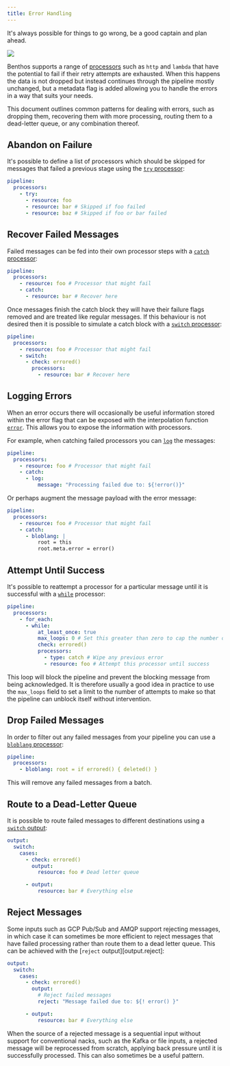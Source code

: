 ```yaml
---
title: Error Handling
---
```


It's always possible for things to go wrong, be a good captain and plan ahead.

<div style={{textAlign: 'center'}}><img style={{maxWidth: '300px', marginBottom: '40px'}} src="/img/Blobpirate.svg" /></div>

Benthos supports a range of [processors][processors] such as `http` and `lambda` that have the potential to fail if their retry attempts are exhausted. When this happens the data is not dropped but instead continues through the pipeline mostly unchanged, but a metadata flag is added allowing you to handle the errors in a way that suits your needs.

This document outlines common patterns for dealing with errors, such as dropping them, recovering them with more processing, routing them to a dead-letter queue, or any combination thereof.

## Abandon on Failure

It's possible to define a list of processors which should be skipped for messages that failed a previous stage using the [`try` processor][processor.try]:

```yaml
pipeline:
  processors:
    - try:
      - resource: foo
      - resource: bar # Skipped if foo failed
      - resource: baz # Skipped if foo or bar failed
```

## Recover Failed Messages

Failed messages can be fed into their own processor steps with a [`catch` processor][processor.catch]:

```yaml
pipeline:
  processors:
    - resource: foo # Processor that might fail
    - catch:
      - resource: bar # Recover here
```

Once messages finish the catch block they will have their failure flags removed and are treated like regular messages. If this behaviour is not desired then it is possible to simulate a catch block with a [`switch` processor][processor.switch]:

```yaml
pipeline:
  processors:
    - resource: foo # Processor that might fail
    - switch:
      - check: errored()
        processors:
          - resource: bar # Recover here
```

## Logging Errors

When an error occurs there will occasionally be useful information stored within the error flag that can be exposed with the interpolation function [`error`][configuration.interpolation]. This allows you to expose the information with processors.

For example, when catching failed processors you can [`log`][processor.log] the messages:

```yaml
pipeline:
  processors:
    - resource: foo # Processor that might fail
    - catch:
      - log:
          message: "Processing failed due to: ${!error()}"
```

Or perhaps augment the message payload with the error message:

```yaml
pipeline:
  processors:
    - resource: foo # Processor that might fail
    - catch:
      - bloblang: |
          root = this
          root.meta.error = error()
```

## Attempt Until Success

It's possible to reattempt a processor for a particular message until it is successful with a [`while`][processor.while] processor:

```yaml
pipeline:
  processors:
    - for_each:
      - while:
          at_least_once: true
          max_loops: 0 # Set this greater than zero to cap the number of attempts
          check: errored()
          processors:
            - type: catch # Wipe any previous error
            - resource: foo # Attempt this processor until success
```

This loop will block the pipeline and prevent the blocking message from being acknowledged. It is therefore usually a good idea in practice to use the `max_loops` field to set a limit to the number of attempts to make so that the pipeline can unblock itself without intervention.

## Drop Failed Messages

In order to filter out any failed messages from your pipeline you can use a [`bloblang` processor][processor.bloblang]:

```yaml
pipeline:
  processors:
    - bloblang: root = if errored() { deleted() }
```

This will remove any failed messages from a batch.

## Route to a Dead-Letter Queue

It is possible to route failed messages to different destinations using a [`switch` output][output.switch]:

```yaml
output:
  switch:
    cases:
      - check: errored()
        output:
          resource: foo # Dead letter queue

      - output:
          resource: bar # Everything else
```

## Reject Messages

Some inputs such as GCP Pub/Sub and AMQP support rejecting messages, in which case it can sometimes be more efficient to reject messages that have failed processing rather than route them to a dead letter queue. This can be achieved with the [`reject` output][output.reject]:

```yaml
output:
  switch:
    cases:
      - check: errored()
        output:
          # Reject failed messages
          reject: "Message failed due to: ${! error() }"

      - output:
          resource: bar # Everything else
```

When the source of a rejected message is a sequential input without support for conventional nacks, such as the Kafka or file inputs, a rejected message will be reprocessed from scratch, applying back pressure until it is successfully processed. This can also sometimes be a useful pattern.

[processors]: /docs/components/processors/about
[processor.bloblang]: /docs/components/processors/bloblang
[processor.switch]: /docs/components/processors/switch
[processor.while]: /docs/components/processors/while
[processor.for_each]: /docs/components/processors/for_each
[processor.catch]: /docs/components/processors/catch
[processor.try]: /docs/components/processors/try
[processor.log]: /docs/components/processors/log
[output.switch]: /docs/components/outputs/switch
[output.broker]: /docs/components/outputs/broker
[configuration.interpolation]: /docs/configuration/interpolation#bloblang-queries
